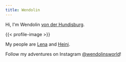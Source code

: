 ```yaml
---
title: Wendolin
---
```


Hi, I'm Wendolin [von der Hundisburg](http://von-der-hundisburg.de).

{{< profile-image >}}

My people are [Lena](https://lena.merker.id) and [Heini](https://heinrich.merker.id).

Follow my adventures on Instagram [@wendolinsworld](https://instagram.com/wendolinsworld/)!
